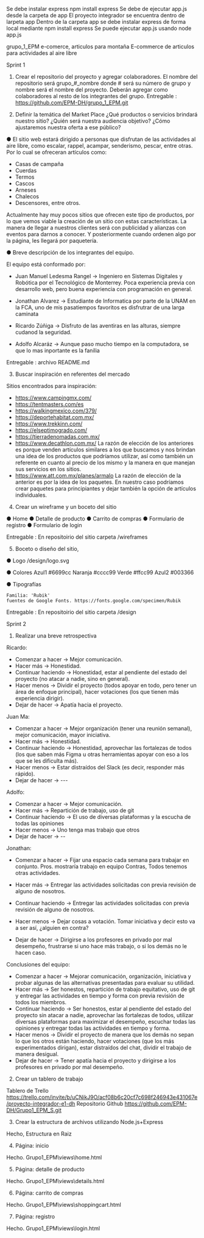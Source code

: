 Se debe instalar express npm install express
Se debe de ejecutar app.js desde la carpeta de app
El proyecto integrador se encuentra dentro de larpeta app
Dentro de la carpeta app se debe instalar express de forma local mediante npm install express
Se puede ejecutar app.js usando node app.js

grupo_1_EPM
e-comerce, articulos para montaña
E-commerce de articulos para actividades al aire libre

Sprint 1

1. Crear el repositorio del proyecto y agregar colaboradores.
El nombre del repositorio será grupo_#_nombre donde # será su número de grupo y nombre será el nombre del proyecto.
Deberán agregar como colaboradores al resto de los integrantes del grupo. 
Entregable : https://github.com/EPM-DH/grupo_1_EPM.git

2. Definir la temática del Market Place
¿Qué productos o servicios brindará nuestro sitio? ¿Quién será nuestra audiencia
objetivo? ¿Cómo ajustaremos nuestra oferta a ese público?

● El sitio web estará dirigido a personas que disfrutan de las actividades al aire libre, como escalar, rappel, acampar, senderismo, pescar, entre otras. 
Por lo cual se ofreceran artículos como: 
- Casas de campaña
- Cuerdas
- Termos
- Cascos
- Arneses
- Chalecos
- Descensores, entre otros.

Actualmente hay muy pocos sitios que ofrecen este tipo de productos, por lo que vemos viable la creación de un sitio con estas características. La manera de llegar a nuestros clientes será con publicidad y alianzas con eventos para darnos a conocer. Y posteriormente cuando ordenen algo por la página, les llegará por paquetería. 

● Breve descripción de los integrantes del equipo.

El equipo está conformado por: 
- Juan Manuel Ledesma Rangel -> Ingeniero en Sistemas Digitales y Robótica por el Tecnológico de Monterrey. Poca experiencia previa con desarrollo web, pero buena experiencia con programación en general. 

- Jonathan Alvarez -> Estudiante de Informatica por parte de la UNAM en la FCA, uno de mis pasatiempos favoritos es disfrutrar de una larga caminata

- Ricardo Zúñiga -> Disfruto de las aventiras en las alturas, siempre cudanod la seguridad.

- Adolfo Alcaráz -> Aunque paso mucho tiempo en la computadora, se que lo mas inportante es la fanilia

Entregable : archivo README.md

3. Buscar inspiración en referentes del mercado

Sitios encontrados para inspiración: 
- https://www.campingmx.com/
- https://tentmasters.com/es
- https://walkingmexico.com/379/
- https://deportehabitat.com.mx/
- https://www.trekkinn.com/ 
- https://elseptimogrado.com/
- https://tierradenomadas.com.mx/ 
- https://www.decathlon.com.mx/
La razón de elección de los anteriores es porque venden artículos similares a los que buscamos y nos brindan una idea de los productos que podríamos utilizar, así como también un referente en cuanto al precio de los mismo y la manera en que manejan sus servicios en los sitios. 
- https://www.att.com.mx/planes/armalo
La razón de elección de la anterior es por la idea de los paquetes. En nuestro caso podríamos crear paquetes para principiantes y dejar también la opción de artículos individuales. 

4. Crear un wireframe y un boceto del sitio

● Home
● Detalle de producto
● Carrito de compras
● Formulario de registro
● Formulario de login

Entregable : En repositoirio del sitio carpeta /wireframes

5. Boceto o diseño del sitio,

● Logo
    /design/logo.svg

● Colores
    Azul1 #6699cc
    Naranja #cccc99
    Verde #ffcc99
    Azul2 #003366
    
● Tipografías

    Familia: 'Rubik'
    fuentes de Google Fonts. https://fonts.google.com/specimen/Rubik

Entregable : En repositoirio del sitio carpeta /design

Sprint 2

1. Realizar una breve retrospectiva

Ricardo: 
- Comenzar a hacer -> Mejor comunicación.
- Hacer más -> Honestidad.
- Continuar haciendo -> Honestidad, estar al pendiente del estado del proyecto (no atacar a nadie, sino en general).
- Hacer menos -> Dividir el proyecto (todos apoyar en todo, pero tener un área de enfoque principal), hacer votaciones (los que tienen más experiencia dirigir).
- Dejar de hacer -> Apatía hacia el proyecto.

Juan Ma: 
- Comenzar a hacer -> Mejor organización (tener una reunión semanal), mejor comunicación, mayor iniciativa. 
- Hacer más -> Honestidad.
- Continuar haciendo -> Honestidad, aprovechar las fortalezas de todos (los que saben más Figma u otras herramientas apoyar con eso a los que se les dificulta más).
- Hacer menos -> Estar distraídos del Slack (es decir, responder más rápido). 
- Dejar de hacer -> ---

Adolfo: 
- Comenzar a hacer -> Mejor comunicación.
- Hacer más -> Repartición de trabajo, uso de git
- Continuar haciendo -> El uso de diversas plataformas y la escucha de todas las opiniones
- Hacer menos -> Uno tenga mas trabajo que otros 
- Dejar de hacer -> --

Jonathan: 
- Comenzar a hacer -> 
Fijar una espacio cada semana para trabajar en conjunto.
Pros. mostraría trabajo en equipo
Contras, Todos tenemos otras actividades.

- Hacer más -> Entregar las actividades solicitadas con previa revisión de alguno de nosotros. 
- Continuar haciendo -> Entregar las actividades solicitadas con previa revisión de alguno de nosotros. 
- Hacer menos -> Dejar cosas a votación. Tomar iniciativa y decir esto va a ser así, ¿alguien en contra?
- Dejar de hacer -> Dirigirse a los profesores en privado por mal desempeño, frustrarse si uno hace más trabajo, o si los demás no le hacen caso. 


Conclusiones del equipo:
- Comenzar a hacer -> Mejorar comunicación, organización, iniciativa y probar algunas de las alternativas presentadas para evaluar su utilidad.
- Hacer más -> Ser honestos, repartición de trabajo equitativo, uso de git y entregar las actividades en tiempo y forma con previa revisión de todos los miembros. 
- Continuar haciendo -> Ser honestos, estar al pendiente del estado del proyecto sin atacar a nadie, aprovechar las fortalezas de todos, utilizar diversas plataformas para maximizar el desempeño, escuchar todas las opiniones y entregar todas las actividades en tiempo y forma. 
- Hacer menos -> Dividir el proyecto de manera que los demás no sepan lo que los otros están haciendo, hacer votaciones (que los más experimentados dirigan), estar distraídos del chat, dividir el trabajo de manera desigual. 
- Dejar de hacer -> Tener apatía hacia el proyecto y dirigirse a los profesores en privado por mal desempeño. 

2. Crear un tablero de trabajo

Tablero de Trello
https://trello.com/invite/b/uCNikJ9O/acf08b6c20cf7c698f246943e431067e/proyecto-integrador-e1-dh
Repositorio Github
https://github.com/EPM-DH/Grupo1_EPM_S.git

3. Crear la estructura de archivos utilizando Node.js+Express

Hecho, Estructura en Raiz

4. Página: inicio

Hecho. Grupo1_EPM\views\home.html

5. Página: detalle de producto

Hecho. Grupo1_EPM\views\details.html

6. Página: carrito de compras

Hecho. Grupo1_EPM\views\shoppingcart.html 

7. Página: registro

Hecho. Grupo1_EPM\views\login.html 

